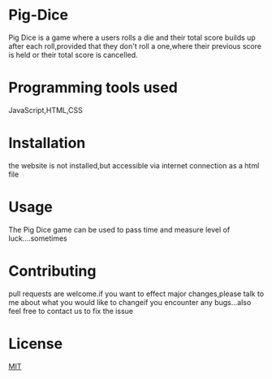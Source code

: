 # Pig-Dice

Pig Dice is a game where a users rolls a die and their total score builds up after each roll,provided that they don't roll a one,where their previous score is held or their total score is cancelled.

# Programming tools used

JavaScript,HTML,CSS

# Installation

the website is not installed,but accessible via internet connection as a html file

# Usage

The Pig Dice game can be used to pass time and measure level of luck....sometimes

# Contributing

pull requests are welcome.if you want to effect major changes,please talk to me about what you would like to changeif you encounter any bugs...also feel free to contact us to fix the issue

# License

[MIT](https://choosealicense.com/licenses/mit/)
